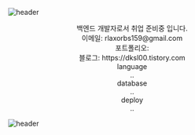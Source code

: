 ![header](https://capsule-render.vercel.app/api?type=waving&color=A3DCBE&height=200&section=header&text=tgkim's%20Hub&fontSize=60)




<center>백엔드 개발자로서 취업 준비중 입니다.</center>

<center>이메일: rlaxorbs159@gmail.com</center>
<center>포트폴리오: </center>
<center>블로그: https://dksl00.tistory.com</center>

<center>language</center>
<center>..</center>

<center>database</center>
<center>..</center>

<center>deploy</center>
<center>..</center>




![header](https://capsule-render.vercel.app/api?type=waving&color=A3DCBE&height=120&section=footer)
